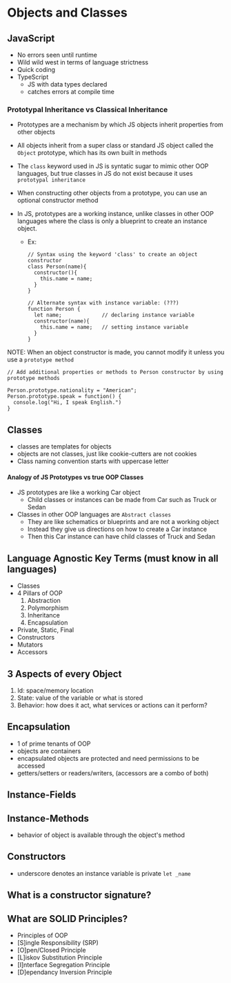# Objects and Classes

## JavaScript

- No errors seen until runtime
- Wild wild west in terms of language strictness
- Quick coding
- TypeScript
  - JS with data types declared
  - catches errors at compile time

### Prototypal Inheritance vs Classical Inheritance

- Prototypes are a mechanism by which JS objects inherit properties from other objects
- All objects inherit from a super class or standard JS object called the `Object` prototype, which has its own built in methods
- The `class` keyword used in JS is syntatic sugar to mimic other OOP languages, but true classes in JS do not exist because it uses `prototypal inheritance`
- When constructing other objects from a prototype, you can use an optional constructor method
- In JS, prototypes are a working instance, unlike classes in other OOP languages where the class is only a blueprint to create an instance object.

  - Ex:

    ```
    // Syntax using the keyword 'class' to create an object constructor
    class Person(name){
      constructor(){
        this.name = name;
      }
    }

    // Alternate syntax with instance variable: (???)
    function Person {
      let name;             // declaring instance variable
      constructor(name){
        this.name = name;   // setting instance variable
      }
    }
    ```

NOTE: When an object constructor is made, you cannot modify it unless you use a `prototype method`

```
// Add additional properties or methods to Person constructor by using prototype methods

Person.prototype.nationality = "American";
Person.prototype.speak = function() {
  console.log("Hi, I speak English.")
}
```

## Classes

- classes are templates for objects
- objects are not classes, just like cookie-cutters are not cookies
- Class naming convention starts with uppercase letter

#### Analogy of JS Prototypes vs true OOP Classes

- JS prototypes are like a working Car object
  - Child classes or instances can be made from Car such as Truck or Sedan
- Classes in other OOP languages are `Abstract classes`
  - They are like schematics or blueprints and are not a working object
  - Instead they give us directions on how to create a Car instance
  - Then this Car instance can have child classes of Truck and Sedan

## Language Agnostic Key Terms (must know in all languages)

- Classes
- 4 Pillars of OOP
  1. Abstraction
  2. Polymorphism
  3. Inheritance
  4. Encapsulation
- Private, Static, Final
- Constructors
- Mutators
- Accessors

## 3 Aspects of every Object

1. Id: space/memory location
2. State: value of the variable or what is stored
3. Behavior: how does it act, what services or actions can it perform?

## Encapsulation

- 1 of prime tenants of OOP
- objects are containers
- encapsulated objects are protected and need permissions to be accessed
- getters/setters or readers/writers, (accessors are a combo of both)

## Instance-Fields

## Instance-Methods

- behavior of object is available through the object's method

## Constructors

- underscore denotes an instance variable is private
  `let _name`

## What is a constructor signature?

## What are SOLID Principles?

- Principles of OOP
- [S]ingle Responsibility (SRP)
- [O]pen/Closed Principle
- [L]iskov Substitution Principle
- [I]nterface Segregation Principle
- [D]ependancy Inversion Principle
